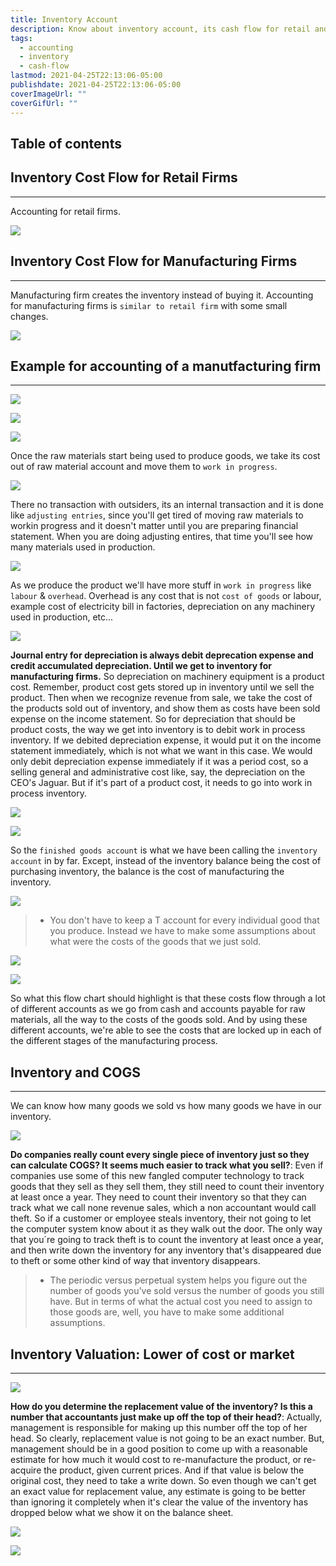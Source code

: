 ```yaml
---
title: Inventory Account
description: Know about inventory account, its cash flow for retail and manufacturing firms, cost of goods and inventory valuation.
tags:
  - accounting
  - inventory
  - cash-flow
lastmod: 2021-04-25T22:13:06-05:00
publishdate: 2021-04-25T22:13:06-05:00
coverImageUrl: ""
coverGifUrl: ""
---
```


## Table of contents

## Inventory Cost Flow for Retail Firms

---

Accounting for retail firms.

![](/contents/accounting/accounts/inventory-account/img1.png)

## Inventory Cost Flow for Manufacturing Firms

---

Manufacturing firm creates the inventory instead of buying it. Accounting for manufacturing firms is `similar to retail firm` with some small changes.

![](/contents/accounting/accounts/inventory-account/img2.png)

## Example for accounting of a manutfacturing firm

---

![](/contents/accounting/accounts/inventory-account/img3.png)

![](/contents/accounting/accounts/inventory-account/img4.png)

![](/contents/accounting/accounts/inventory-account/img5.png)

Once the raw materials start being used to produce goods, we take its cost out of raw material account and move them to `work in progress`.

![](/contents/accounting/accounts/inventory-account/img6.png)

There no transaction with outsiders, its an internal transaction and it is done like `adjusting entries`, since you'll get tired of moving raw materials to workin progress and it doesn't matter until you are preparing financial statement. When you are doing adjusting entires, that time you'll see how many materials used in production.

![](/contents/accounting/accounts/inventory-account/img7.png)

As we produce the product we'll have more stuff in `work in progress` like `labour` & `overhead`. Overhead is any cost that is not `cost of goods` or labour, example cost of electricity bill in factories, depreciation on any machinery used in production, etc...

![](/contents/accounting/accounts/inventory-account/img8.png)

**Journal entry for depreciation is always debit deprecation expense and credit accumulated depreciation. Until we get to inventory for manufacturing firms.** So depreciation on machinery equipment is a product cost. Remember, product cost gets stored up in inventory until we sell the product. Then when we recognize revenue from sale, we take the cost of the products sold out of inventory, and show them as costs have been sold expense on the income statement. So for depreciation that should be product costs, the way we get into inventory is to debit work in process inventory. If we debited depreciation expense, it would put it on the income statement immediately, which is not what we want in this case. We would only debit depreciation expense immediately if it was a period cost, so a selling general and administrative cost like, say, the depreciation on the CEO's Jaguar. But if it's part of a product cost, it needs to go into work in process inventory.

![](/contents/accounting/accounts/inventory-account/img9.png)

![](/contents/accounting/accounts/inventory-account/img10.png)

So the `finished goods account` is what we have been calling the `inventory account` in by far. Except, instead of the inventory balance being the cost of purchasing inventory, the balance is the cost of manufacturing the inventory.

![](/contents/accounting/accounts/inventory-account/img11.png)

> - You don't have to keep a T account for every individual good that you produce. Instead we have to make some assumptions about what were the costs of the goods that we just sold.

![](/contents/accounting/accounts/inventory-account/img12.png)

![](/contents/accounting/accounts/inventory-account/img13.png)

So what this flow chart should highlight is that these costs flow through a lot of different accounts as we go from cash and accounts payable for raw materials, all the way to the costs of the goods sold. And by using these different accounts, we're able to see the costs that are locked up in each of the different stages of the manufacturing process.

## Inventory and COGS

---

We can know how many goods we sold vs how many goods we have in our inventory.

![](/contents/accounting/accounts/inventory-account/img14.png)

**Do companies really count every single piece of inventory just so they can calculate COGS? It seems much easier to track what you sell?**: Even if companies use some of this new fangled computer technology to track goods that they sell as they sell them, they still need to count their inventory at least once a year. They need to count their inventory so that they can track what we call none revenue sales, which a non accountant would call theft. So if a customer or employee steals inventory, their not going to let the computer system know about it as they walk out the door. The only way that you´re going to track theft is to count the inventory at least once a year, and then write down the inventory for any inventory that's disappeared due to theft or some other kind of way that inventory disappears.

> - The periodic versus perpetual system helps you figure out the number of goods you've sold versus the number of goods you still have. But in terms of what the actual cost you need to assign to those goods are, well, you have to make some additional assumptions.

## Inventory Valuation: Lower of cost or market

---

![](/contents/accounting/accounts/inventory-account/img15.png)

**How do you determine the replacement value of the inventory? Is this a number that accountants just make up off the top of their head?**: Actually, management is responsible for making up this number off the top of her head. So clearly, replacement value is not going to be an exact number. But, management should be in a good position to come up with a reasonable estimate for how much it would cost to re-manufacture the product, or re-acquire the product, given current prices. And if that value is below the original cost, they need to take a write down. So even though we can't get an exact value for replacement value, any estimate is going to be better than ignoring it completely when it's clear the value of the inventory has dropped below what we show it on the balance sheet.

![](/contents/accounting/accounts/inventory-account/img16.png)

![](/contents/accounting/accounts/inventory-account/img17.png)

